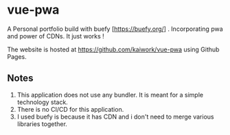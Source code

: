 # vue-pwa

A Personal portfolio build with buefy [https://buefy.org/] . Incorporating pwa and power of CDNs. It just works ! 

The website is hosted at https://github.com/kaiwork/vue-pwa
using Github Pages.

## Notes
1. This application does not use any bundler. It is meant for a simple technology stack. 
2. There is no CI/CD for this application. 
3. I used buefy is because it has CDN and i don't need to merge various libraries together.


